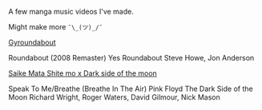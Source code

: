 A few manga music videos I've made. 

Might make more ```¯\_(ツ)_/¯```

[Gyroundabout](https://youtu.be/FxdY0OGdBx0 "Gyroundabout")

Roundabout (2008 Remaster)
Yes
Roundabout
Steve Howe, Jon Anderson

[Saike Mata Shite mo x Dark side of the moon](https://youtu.be/61nG8p8SgbI "Saike Mata Shite mo x Dark side of the moon")

Speak To Me/Breathe (Breathe In The Air)
Pink Floyd
The Dark Side of the Moon
Richard Wright, Roger Waters, David Gilmour, Nick Mason


